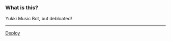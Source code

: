 ### What is this?

Yukki Music Bot, but debloated!

----------------------------------------------------------------------------------------------

[Deploy](https://heroku.com/deploy?template=https://github.com/fourbearscourses/YukkiMusicBot)
